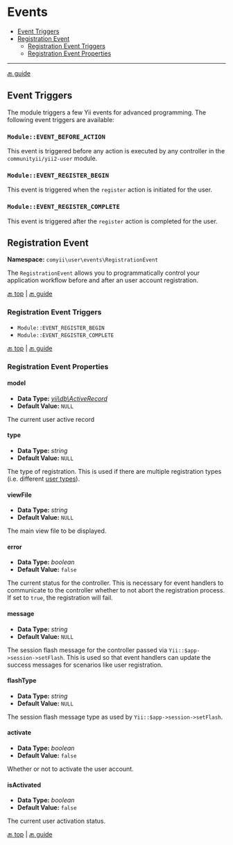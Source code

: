 Events
======

- [Event Triggers](#event-triggers)
- [Registration Event](#registration-event)
    - [Registration Event Triggers](#registration-event-triggers)
    - [Registration Event Properties](#registration-event-properties)

---

[:back: guide](index.md#key-concepts)

## Event Triggers

The module triggers a few Yii events for advanced programming. The following event triggers are available:

### `Module::EVENT_BEFORE_ACTION`

This event is triggered before any action is executed by any controller in the `communityii/yii2-user` module.

### `Module::EVENT_REGISTER_BEGIN`

This event is triggered when the `register` action is initiated for the user.

### `Module::EVENT_REGISTER_COMPLETE` 

This event is triggered after the `register` action is completed for the user.

## Registration Event

**Namespace:** `comyii\user\events\RegistrationEvent`

The `RegistrationEvent` allows you to programmatically control your application workflow before and after an user account registration. 

[:back: top](#events) | [:back: guide](index.md#key-concepts)

### Registration Event Triggers

- `Module::EVENT_REGISTER_BEGIN`
- `Module::EVENT_REGISTER_COMPLETE`

[:back: top](#events) | [:back: guide](index.md#key-concepts)

### Registration Event Properties

#### model

- **Data Type:** [_yii\db\ActiveRecord_](http://www.yiiframework.com/doc-2.0/yii-db-activerecord.html)
- **Default Value:** `NULL`

The current user active record

#### type

- **Data Type:** _string_
- **Default Value:** `NULL`

The type of registration. This is used if there are multiple registration types (i.e. different [user types](user-types.md)).

#### viewFile

- **Data Type:** _string_
- **Default Value:** `NULL`

The main view file to be displayed.

#### error

- **Data Type:** _boolean_
- **Default Value:** `false`

The current status for the controller. This is necessary for event handlers to communicate to the controller whether to not abort the registration process. If set to `true`, the registration will fail.

#### message

- **Data Type:** _string_
- **Default Value:** `NULL`

The session flash message for the controller passed via `Yii::$app->session->setFlash`. This is used so that event handlers can update the success messages for scenarios like user registration. 

#### flashType

- **Data Type:** _string_
- **Default Value:** `NULL`

The session flash message type as used by `Yii::$app->session->setFlash`.

#### activate

- **Data Type:** _boolean_
- **Default Value:** `false`

Whether or not to activate the user account.

#### isActivated

- **Data Type:** _boolean_
- **Default Value:** `false`

The current user activation status.

[:back: top](#events) | [:back: guide](index.md#key-concepts)

